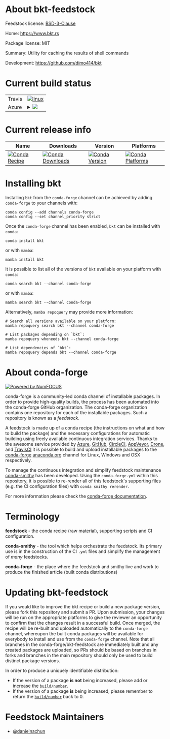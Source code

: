 About bkt-feedstock
===================

Feedstock license: [BSD-3-Clause](https://github.com/conda-forge/bkt-feedstock/blob/main/LICENSE.txt)

Home: https://www.bkt.rs

Package license: MIT

Summary: Utility for caching the results of shell commands

Development: https://github.com/dimo414/bkt

Current build status
====================


<table><tr>
    <td>Travis</td>
    <td>
      <a href="https://app.travis-ci.com/conda-forge/bkt-feedstock">
        <img alt="linux" src="https://img.shields.io/travis/com/conda-forge/bkt-feedstock/main.svg?label=Linux">
      </a>
    </td>
  </tr>
    
  <tr>
    <td>Azure</td>
    <td>
      <details>
        <summary>
          <a href="https://dev.azure.com/conda-forge/feedstock-builds/_build/latest?definitionId=23580&branchName=main">
            <img src="https://dev.azure.com/conda-forge/feedstock-builds/_apis/build/status/bkt-feedstock?branchName=main">
          </a>
        </summary>
        <table>
          <thead><tr><th>Variant</th><th>Status</th></tr></thead>
          <tbody><tr>
              <td>linux_64</td>
              <td>
                <a href="https://dev.azure.com/conda-forge/feedstock-builds/_build/latest?definitionId=23580&branchName=main">
                  <img src="https://dev.azure.com/conda-forge/feedstock-builds/_apis/build/status/bkt-feedstock?branchName=main&jobName=linux&configuration=linux%20linux_64_" alt="variant">
                </a>
              </td>
            </tr><tr>
              <td>linux_aarch64</td>
              <td>
                <a href="https://dev.azure.com/conda-forge/feedstock-builds/_build/latest?definitionId=23580&branchName=main">
                  <img src="https://dev.azure.com/conda-forge/feedstock-builds/_apis/build/status/bkt-feedstock?branchName=main&jobName=linux&configuration=linux%20linux_aarch64_" alt="variant">
                </a>
              </td>
            </tr><tr>
              <td>linux_ppc64le</td>
              <td>
                <a href="https://dev.azure.com/conda-forge/feedstock-builds/_build/latest?definitionId=23580&branchName=main">
                  <img src="https://dev.azure.com/conda-forge/feedstock-builds/_apis/build/status/bkt-feedstock?branchName=main&jobName=linux&configuration=linux%20linux_ppc64le_" alt="variant">
                </a>
              </td>
            </tr><tr>
              <td>osx_64</td>
              <td>
                <a href="https://dev.azure.com/conda-forge/feedstock-builds/_build/latest?definitionId=23580&branchName=main">
                  <img src="https://dev.azure.com/conda-forge/feedstock-builds/_apis/build/status/bkt-feedstock?branchName=main&jobName=osx&configuration=osx%20osx_64_" alt="variant">
                </a>
              </td>
            </tr><tr>
              <td>osx_arm64</td>
              <td>
                <a href="https://dev.azure.com/conda-forge/feedstock-builds/_build/latest?definitionId=23580&branchName=main">
                  <img src="https://dev.azure.com/conda-forge/feedstock-builds/_apis/build/status/bkt-feedstock?branchName=main&jobName=osx&configuration=osx%20osx_arm64_" alt="variant">
                </a>
              </td>
            </tr><tr>
              <td>win_64</td>
              <td>
                <a href="https://dev.azure.com/conda-forge/feedstock-builds/_build/latest?definitionId=23580&branchName=main">
                  <img src="https://dev.azure.com/conda-forge/feedstock-builds/_apis/build/status/bkt-feedstock?branchName=main&jobName=win&configuration=win%20win_64_" alt="variant">
                </a>
              </td>
            </tr>
          </tbody>
        </table>
      </details>
    </td>
  </tr>
</table>

Current release info
====================

| Name | Downloads | Version | Platforms |
| --- | --- | --- | --- |
| [![Conda Recipe](https://img.shields.io/badge/recipe-bkt-green.svg)](https://anaconda.org/conda-forge/bkt) | [![Conda Downloads](https://img.shields.io/conda/dn/conda-forge/bkt.svg)](https://anaconda.org/conda-forge/bkt) | [![Conda Version](https://img.shields.io/conda/vn/conda-forge/bkt.svg)](https://anaconda.org/conda-forge/bkt) | [![Conda Platforms](https://img.shields.io/conda/pn/conda-forge/bkt.svg)](https://anaconda.org/conda-forge/bkt) |

Installing bkt
==============

Installing `bkt` from the `conda-forge` channel can be achieved by adding `conda-forge` to your channels with:

```
conda config --add channels conda-forge
conda config --set channel_priority strict
```

Once the `conda-forge` channel has been enabled, `bkt` can be installed with `conda`:

```
conda install bkt
```

or with `mamba`:

```
mamba install bkt
```

It is possible to list all of the versions of `bkt` available on your platform with `conda`:

```
conda search bkt --channel conda-forge
```

or with `mamba`:

```
mamba search bkt --channel conda-forge
```

Alternatively, `mamba repoquery` may provide more information:

```
# Search all versions available on your platform:
mamba repoquery search bkt --channel conda-forge

# List packages depending on `bkt`:
mamba repoquery whoneeds bkt --channel conda-forge

# List dependencies of `bkt`:
mamba repoquery depends bkt --channel conda-forge
```


About conda-forge
=================

[![Powered by
NumFOCUS](https://img.shields.io/badge/powered%20by-NumFOCUS-orange.svg?style=flat&colorA=E1523D&colorB=007D8A)](https://numfocus.org)

conda-forge is a community-led conda channel of installable packages.
In order to provide high-quality builds, the process has been automated into the
conda-forge GitHub organization. The conda-forge organization contains one repository
for each of the installable packages. Such a repository is known as a *feedstock*.

A feedstock is made up of a conda recipe (the instructions on what and how to build
the package) and the necessary configurations for automatic building using freely
available continuous integration services. Thanks to the awesome service provided by
[Azure](https://azure.microsoft.com/en-us/services/devops/), [GitHub](https://github.com/),
[CircleCI](https://circleci.com/), [AppVeyor](https://www.appveyor.com/),
[Drone](https://cloud.drone.io/welcome), and [TravisCI](https://travis-ci.com/)
it is possible to build and upload installable packages to the
[conda-forge](https://anaconda.org/conda-forge) [anaconda.org](https://anaconda.org/)
channel for Linux, Windows and OSX respectively.

To manage the continuous integration and simplify feedstock maintenance
[conda-smithy](https://github.com/conda-forge/conda-smithy) has been developed.
Using the ``conda-forge.yml`` within this repository, it is possible to re-render all of
this feedstock's supporting files (e.g. the CI configuration files) with ``conda smithy rerender``.

For more information please check the [conda-forge documentation](https://conda-forge.org/docs/).

Terminology
===========

**feedstock** - the conda recipe (raw material), supporting scripts and CI configuration.

**conda-smithy** - the tool which helps orchestrate the feedstock.
                   Its primary use is in the construction of the CI ``.yml`` files
                   and simplify the management of *many* feedstocks.

**conda-forge** - the place where the feedstock and smithy live and work to
                  produce the finished article (built conda distributions)


Updating bkt-feedstock
======================

If you would like to improve the bkt recipe or build a new
package version, please fork this repository and submit a PR. Upon submission,
your changes will be run on the appropriate platforms to give the reviewer an
opportunity to confirm that the changes result in a successful build. Once
merged, the recipe will be re-built and uploaded automatically to the
`conda-forge` channel, whereupon the built conda packages will be available for
everybody to install and use from the `conda-forge` channel.
Note that all branches in the conda-forge/bkt-feedstock are
immediately built and any created packages are uploaded, so PRs should be based
on branches in forks and branches in the main repository should only be used to
build distinct package versions.

In order to produce a uniquely identifiable distribution:
 * If the version of a package **is not** being increased, please add or increase
   the [``build/number``](https://docs.conda.io/projects/conda-build/en/latest/resources/define-metadata.html#build-number-and-string).
 * If the version of a package **is** being increased, please remember to return
   the [``build/number``](https://docs.conda.io/projects/conda-build/en/latest/resources/define-metadata.html#build-number-and-string)
   back to 0.

Feedstock Maintainers
=====================

* [@danielnachun](https://github.com/danielnachun/)

